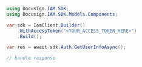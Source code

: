 <!-- Start SDK Example Usage [usage] -->
```csharp
using Docusign.IAM.SDK;
using Docusign.IAM.SDK.Models.Components;

var sdk = IamClient.Builder()
    .WithAccessToken("<YOUR_ACCESS_TOKEN_HERE>")
    .Build();

var res = await sdk.Auth.GetUserInfoAsync();

// handle response
```
<!-- End SDK Example Usage [usage] -->